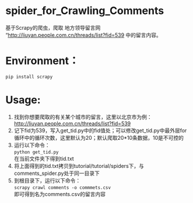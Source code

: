 # spider_for_Crawling_Comments
基于Scrapy的爬虫，爬取 地方领导留言网 “http://liuyan.people.com.cn/threads/list?fid=539 中的留言内容。

# Environment：
```pip install scrapy```

# Usage:
1. 找到你想要爬取的有关某个城市的留言，这里以北京市为例：http://liuyan.people.com.cn/threads/list?fid=539
2. 记下fid为539，写入get_tid.py中的fid值处；可以修改get_tid.py中最外层for循环中的循环次数，这里默认为20；默认爬取20*10条数据，10是不可控的
3. 运行以下命令：  
```python get_tid.py```  
在当前文件夹下得到tid.txt
4. 将上面得到的tid.txt拷贝到tutorial/tutorial/spiders下，与comments_spider.py处于同一目录下
5. 到根目录下，运行以下命令：  
```scrapy crawl comments -o commmets.csv```  
即可得到名为comments.csv的留言内容
